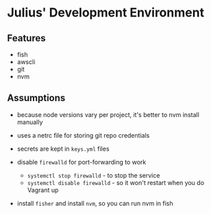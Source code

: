# Julius' Development Environment

## Features
- fish
- awscli
- git
- nvm


## Assumptions
- because node versions vary per project, it's better to nvm install manually
- uses a netrc file for storing git repo credentials
- secrets are kept in `keys.yml` files

- disable `firewalld` for port-forwarding to work
  - `systemctl stop firewalld` - to stop the service
  - `systemctl disable firewalld` - so it won't restart when you do Vagrant up

- install `fisher` and install `nvm`, so you can run nvm in fish
